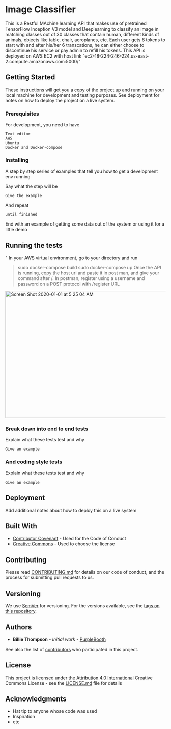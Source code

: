 # Image Classifier

This is a Restful MAchine learning API that makes use of pretrained TensorFlow Inception V3 model and Deeplearning to classify an image in matching classes out of 30 classes that contain human, different kinds of animals, objects like table, chair, aeroplanes, etc. Each user gets 6 tokens to start with and after his/her 6 transcations, he can either choose to discontinue his service or pay admin to refill his tokens. This API is deployed on AWS EC2 with host link "ec2-18-224-246-224.us-east-2.compute.amazonaws.com:5000/"

## Getting Started

These instructions will get you a copy of the project up and running on your local machine for development and testing purposes. See deployment for notes on how to deploy the project on a live system.

### Prerequisites

For development, you need to have

```
Text editor
AWS 
Ubuntu
Docker and Docker-compose

```

### Installing

A step by step series of examples that tell you how to get a development env running

Say what the step will be

```
Give the example
```

And repeat

```
until finished
```

End with an example of getting some data out of the system or using it for a little demo

## Running the tests 
"
In your AWS virtual environment, go to your directory and run
 > sudo docker-compose build 
 > sudo docker-compose up
 Once the API is running, copy the host url and paste it in post man, and give your command after /. In postman, 
 > register using a username and password on a POST protocol with /register URL
 <img width="521" height = "400" alt="Screen Shot 2020-01-01 at 5 25 04 AM" src="https://user-images.githubusercontent.com/41305591/71640419-90b85d80-2c57-11ea-838b-1386055273cb.png">


### Break down into end to end tests

Explain what these tests test and why
 
```
Give an example
```

### And coding style tests

Explain what these tests test and why

```
Give an example
```

## Deployment

Add additional notes about how to deploy this on a live system

## Built With

* [Contributor Covenant](https://www.contributor-covenant.org/) - Used for the Code of Conduct
* [Creative Commons](https://creativecommons.org/) - Used to choose the license

## Contributing

Please read [CONTRIBUTING.md](CONTRIBUTING.md) for details on our code of conduct, and the process for submitting pull requests to us.

## Versioning

We use [SemVer](http://semver.org/) for versioning. For the versions available, see the [tags on this repository](https://github.com/PurpleBooth/a-good-readme-template/tags).

## Authors

* **Billie Thompson** - *Initial work* - [PurpleBooth](https://github.com/PurpleBooth)

See also the list of [contributors](https://github.com/PurpleBooth/a-good-readme-template/contributors) who participated in this project.

## License

This project is licensed under the [Attribution 4.0 International](LICENSE.md) Creative Commons License - see the [LICENSE.md](LICENSE.md) file for details

## Acknowledgments

* Hat tip to anyone whose code was used
* Inspiration
* etc
